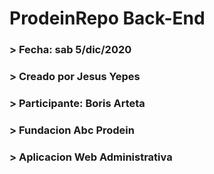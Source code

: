 # ProdeinRepo Back-End

### > Fecha: sab 5/dic/2020
### > Creado por Jesus Yepes
### > Participante: Boris Arteta
### > Fundacion Abc Prodein
### > Aplicacion Web Administrativa
